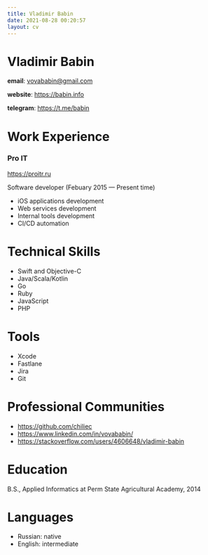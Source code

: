 ```yaml
---
title: Vladimir Babin
date: 2021-08-28 00:20:57
layout: cv
---
```

Vladimir Babin
===========

**email**: <vovababin@gmail.com>

**website**: <https://babin.info>

**telegram**: <https://t.me/babin>

# Work Experience

### Pro IT
<https://proitr.ru>

Software developer (Febuary 2015 — Present time)

- iOS applications development
- Web services development
- Internal tools development
- CI/CD automation

# Technical Skills

- Swift and Objective-C
- Java/Scala/Kotlin
- Go
- Ruby
- JavaScript
- PHP

# Tools

- Xcode
- Fastlane
- Jira
- Git

# Professional Communities

- <https://github.com/chiliec>
- <https://www.linkedin.com/in/vovababin/>
- <https://stackoverflow.com/users/4606648/vladimir-babin>

# Education

B.S., Applied Informatics at Perm State Agricultural Academy, 2014

# Languages

- Russian: native
- English: intermediate